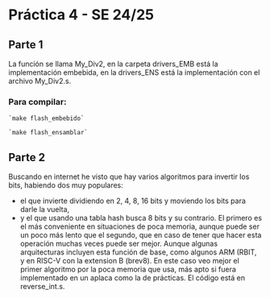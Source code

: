# Práctica 4 - SE 24/25

## Parte 1

La función se llama My_Div2, en la carpeta drivers_EMB está la implementación embebida, en la drivers_ENS está la
implementación con el archivo My_Div2.s.

### Para compilar:

```
`make flash_embebido`
```

```
`make flash_ensamblar`
```

## Parte 2

Buscando en internet he visto que hay varios algoritmos para invertir los bits, habiendo dos muy populares:

- el que invierte dividiendo en 2, 4, 8, 16 bits y moviendo los bits para darle la vuelta,
- y el que usando una tabla hash busca 8 bits y su contrario.
  El primero es el más conveniente en situaciones de poca memoria, aunque puede ser un poco más lento que el segundo,
  que en caso de tener que hacer esta operación muchas veces puede ser mejor. Aunque algunas arquitecturas incluyen esta
  función de base, como algunos ARM (RBIT, y en RISC-V con la extension B (brev8).
  En este caso veo mejor el primer algoritmo por la poca memoria que usa, más apto si fuera implementado en un aplaca
  como la de prácticas. El código está en reverse_int.s.
